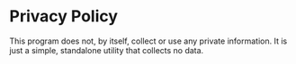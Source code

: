 # Privacy Policy

This program does not, by itself, collect or use any private information. It is just a simple, standalone utility that collects no data.
